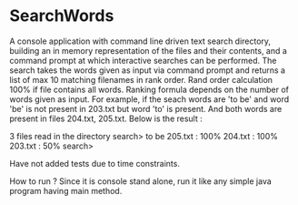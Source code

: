 # SearchWords
A console application with command line driven text search directory, building an in memory representation of the files and their contents, and a command prompt at which interactive searches can be performed.
The search takes the words given as input via command prompt and returns a list of max 10 matching filenames in rank order.
Rand order calculation 100% if file contains all words. Ranking formula depends on the number of words given as input.
For example, if the seach words are 'to be' and word 'be' is not present in 203.txt but word 
'to' is present. And both words are present in files 204.txt, 205.txt. Below is the result :

3 files read in the directory
search> to be
205.txt : 100%
204.txt : 100%
203.txt : 50%
search> 

Have not added tests due to time constraints.

How to run ?
Since it is console stand alone, run it like any simple java program having main method.

